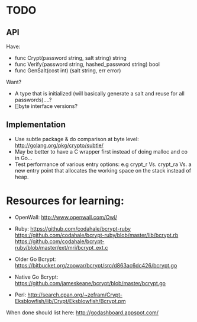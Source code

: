 # TODO

## API

Have:
* func Crypt(password string, salt string) string
* func Verify(password string, hashed_password string) bool
* func GenSalt(cost int) (salt string, err error)

Want?
* A type that is initialized (will basically generate a salt and reuse
  for all passwords)....?
* []byte interface versions?

## Implementation

* Use subtle package & do comparison at byte level:
  http://golang.org/pkg/crypto/subtle/
* May be better to have a C wrapper first instead of doing malloc and
  co in Go...
* Test performance of various entry options: e.g crypt_r Vs. crypt_ra
  Vs. a new entry point that allocates the working space on the stack
  instead of heap.

# Resources for learning:

* OpenWall:
  http://www.openwall.com/Owl/

* Ruby:
  https://github.com/codahale/bcrypt-ruby
  https://github.com/codahale/bcrypt-ruby/blob/master/lib/bcrypt.rb
  https://github.com/codahale/bcrypt-ruby/blob/master/ext/mri/bcrypt_ext.c

* Older Go Bcrypt:
  https://bitbucket.org/zoowar/bcrypt/src/d863ac6dc426/bcrypt.go

* Native Go Bcrypt:
  https://github.com/jameskeane/bcrypt/blob/master/bcrypt.go

* Perl:
  http://search.cpan.org/~zefram/Crypt-Eksblowfish/lib/Crypt/Eksblowfish/Bcrypt.pm

When done should list here: http://godashboard.appspot.com/

